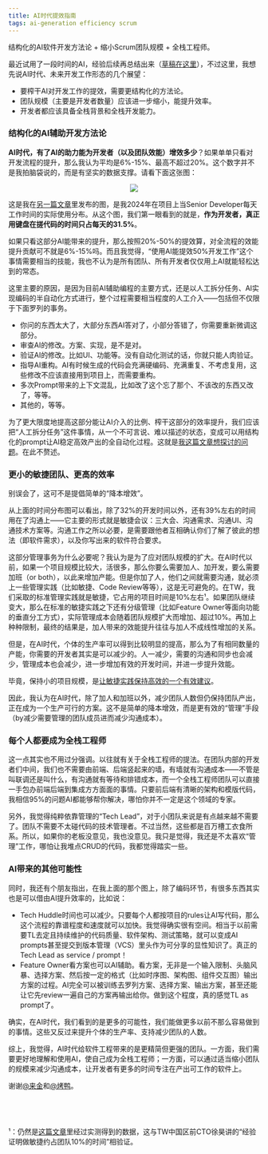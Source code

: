```yaml
---
title: AI时代提效指南
tags: ai-generation efficiency scrum
---
```


结构化的AI软件开发方法论 + 缩小Scrum团队规模 + 全栈工程师。

最近试用了一段时间的AI，经验后续再总结出来（[草稿在这里](https://github.com/EthanLin-TWer/blog/blob/master/_drafts/2025-05-05-development-using-ai-based-on-agile-stories-and-thoughtworks-dark-horse-methodology.md)），不过这里，我想先说AI时代、未来开发工作形态的几个展望：

* 要榨干AI对开发工作的提效，需要更结构化的方法论。
* 团队规模（主要是开发者数量）应该进一步缩小，能提升效率。
* 开发者都应该具备全栈背景和全栈开发能力。

### 结构化的AI辅助开发方法论

**AI时代，有了AI的助力能为开发者（以及团队效能）增效多少**？如果单单只看对开发流程的提升，那么我认为平均是6%-15%、最高不超过20%。这个数字并不是我拍脑袋说的，而是有坚实的数据支撑。请看下面这张图：

<p align="center" >
  <img 
    src="https://cdn.jsdelivr.net/gh/EthanLin-TWer/blog@gh-pages/_images/2024-08-22-typical-time-spent-of-a-developer.png" 
  />
</p>

这是我在[另一篇文章](https://github.com/EthanLin-TWer/blog/blob/master/_drafts/2024-08-21-data-driven-software-estimation.md)里发布的图，是我2024年在项目上当Senior Developer每天工作时间的实际使用分布。从这个图，我们第一眼看到的就是，**作为开发者，真正用键盘在搓代码的时间只占每天的31.5%**。

如果只看这部分AI能带来的提升，那么按照20%-50%的提效算，对全流程的效能提升贡献可不就是6%-15%吗。而且我觉得，“使用AI能提效50%开发工作”这个事情需要相当的技能，我也不认为是所有团队、所有开发者仅仅用上AI就能轻松达到的常态。

这里主要的原因，是因为目前AI辅助编程的主要方式，还是以人工拆分任务、AI实现编码的半自动化方式进行，整个过程需要相当程度的人工介入——包括但不仅限于下面罗列的事务。

* 你问的东西太大了，大部分东西AI答对了，小部分答错了，你需要重新微调这部分。
* 审查AI的修改。方案、实现，是不是对。
* 验证AI的修改。比如UI、功能等。没有自动化测试的话，你就只能人肉验证。
* 指导AI重构。AI有时候生成的代码会充满硬编码、充满重复、不考虑复用，这些修改不应该直接用到项目上，而需要重构。
* 多次Prompt带来的上下文混乱，比如改了这个忘了那个、不该改的东西又改了，等等。
* 其他的，等等。

为了更大限度地提高这部分能让AI介入的比例、榨干这部分的效率提升，我们应该把“人工拆分任务”这件事情，从一个不可言说、难以描述的状态，变成可以用结构化的prompt让AI稳定高效产出的全自动化过程。这就是[我这篇文章想探讨的问题](https://github.com/EthanLin-TWer/blog/blob/master/_drafts/2025-05-05-development-using-ai-based-on-agile-stories-and-thoughtworks-dark-horse-methodology.md)。在此不赘述。

### 更小的敏捷团队、更高的效率

别误会了，这可不是提倡简单的“降本增效”。

从上面的时间分布图可以看出，除了32%的开发时间以外，还有39%左右的时间用在了沟通上——它主要的形式就是敏捷会议：三大会、沟通需求、沟通UI、沟通技术方案等。沟通工作之所以必要，是需要跟他者互相确认你们了解了彼此的想法（即软件需求），以及你写出来的软件符合要求。

这部分管理事务为什么必要呢？我认为是为了应对团队规模的扩大。在AI时代以前，如果一个项目规模比较大，活很多，那么你要么需要加人、加开发，要么需要加班（or both），以此来增加产能。但是你加了人，他们之间就需要沟通，就必须上一些管理实践（比如敏捷、Code Review等等），这是无可避免的。在TW，我们采取的标准管理实践就是敏捷，它占用的项目时间是10%左右¹。如果团队继续变大，那么在标准的敏捷实践之下还有分级管理（比如Feature Owner等面向功能的垂直分工方式），实际管理成本会随着团队规模扩大而增加、超过10%。再加上种种限制，最终的结果是，加人带来的效能提升往往与加人不成线性增加的关系。

但是，在AI时代，个体的生产率可以得到比较明显的提高，那么为了有相同数量的产能，你需要的开发者其实是可以减少的。人一减少，需要的沟通和同步也会减少，管理成本也会减少，进一步增加有效的开发时间，并进一步提升效能。

毕竟，保持小的项目规模，是[让敏捷实践保持高效的一个有效建议](https://book.douban.com/subject/35615943/)。

因此，我认为在AI时代，除了加人和加班以外，减少团队人数但仍保持团队产出，正在成为一个生产可行的方案。这不是简单的降本增效，而是更有效的“管理”手段（by减少需要管理的团队成员进而减少沟通成本）。

### 每个人都要成为全栈工程师

这一点其实也不用过分强调。以往就有关于全栈工程师的提法。在团队内部的开发者们中间，我们也不需要由前端、后端竖起来的墙，有墙就有沟通成本——不管是叫联调还是叫什么，有沟通就有等待和排错成本，而一个全栈工程师团队可以直接一手包办前端后端到集成方方面面的事情。只要前后端有清晰的架构和模版代码，我相信95%的问题AI都能够帮你解决，哪怕你并不一定是这个领域的专家。

另外，我觉得纯粹依靠管理的“Tech Lead”，对于小团队来说是有点越来越不需要了。团队不需要不太碰代码的技术管理者。不过当然，这些都是百万槽工衣食所系。所以，如果你的老板没意见，我也没意见。我只是觉得，我还是不太喜欢“管理”工作，哪怕让我堆点CRUD的代码，我都觉得踏实一些。

### AI带来的其他可能性

同时，我还有个朋友指出，在我上面的那个图上，除了编码环节，有很多东西其实也是可以借由AI提升效率的，比如说：

* Tech Huddle时间也可以减少。只要每个人都按项目的rules让AI写代码，那么这个流程的靠谱程度和速度就可以加快。我觉得确实很有空间。相当于以前需要TL去定且持续维护的代码质量、软件架构、测试策略，就可以变成AI prompts甚至提交到版本管理（VCS）里头作为可分享的显性知识了。真正的Tech Lead as service / prompt！
* Feature Owner看方案也可以AI辅助。看方案，无非是一个输入限制、头脑风暴、选择方案、然后按一定的格式（比如时序图、架构图、组件交互图）输出方案的过程。AI完全可以被训练去罗列方案、选择方案、输出方案，甚至还能让它先review一遍自己的方案再输出给你。做到这个程度，真的感觉TL as prompt了。

确实，在AI时代，我们看到的是更多的可能性，我们能做更多以前不那么容易做到的事情。这些又反过来提升个体的生产率、支持减少团队的人数。

综上，我觉得，AI时代给软件工程带来的是更精简但更强的团队。一方面，我们需要更好地理解和使用AI，使自己成为全栈工程师；一方面，可以通过适当缩小团队的规模来减少沟通成本，让开发者有更多的时间专注在产出可工作的软件上。

谢谢[@来金](https://github.com/aikin)和[@烤鸭]()。

## &nbsp;

¹：仍然是[这篇文章](https://github.com/EthanLin-TWer/blog/blob/master/_drafts/2024-08-21-data-driven-software-estimation.md)里经过实测得到的数据，这与TW中国区前CTO徐昊讲的“经验证明做敏捷约占团队10%的时间”相验证。
